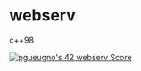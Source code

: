 # webserv
c++98

[![pgueugno's 42 webserv Score](https://badge42.vercel.app/api/v2/cl4cqx7ks006409jn1s8sg534/project/2429207)](https://github.com/JaeSeoKim/badge42)
